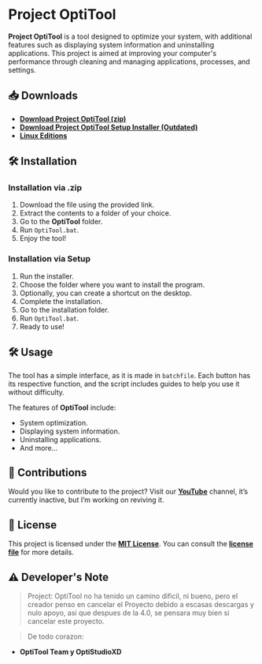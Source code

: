 # **Project OptiTool**

**Project OptiTool** is a tool designed to optimize your system, with additional features such as displaying system information and uninstalling applications. This project is aimed at improving your computer's performance through cleaning and managing applications, processes, and settings.

## 📥 Downloads

- [**Download Project OptiTool (zip)**](https://github.com/OptiStudioXD/OptiTool/releases/)
- [**Download Project OptiTool Setup Installer (Outdated)**](https://github.com/OptiStudioXD/OptiTool/releases/download/3.5/OptiTool_setup_es.exe)
- [**Linux Editions**](https://goo.su/YCrUsg)

## 🛠️ Installation

### Installation via .zip

1. Download the file using the provided link.
2. Extract the contents to a folder of your choice.
3. Go to the **OptiTool** folder.
4. Run `OptiTool.bat`.
5. Enjoy the tool!

### Installation via Setup

1. Run the installer.
2. Choose the folder where you want to install the program.
3. Optionally, you can create a shortcut on the desktop.
4. Complete the installation.
5. Go to the installation folder.
6. Run `OptiTool.bat`.
7. Ready to use!

## 🛠️ Usage

The tool has a simple interface, as it is made in `batchfile`. Each button has its respective function, and the script includes guides to help you use it without difficulty.

The features of **OptiTool** include:
- System optimization.
- Displaying system information.
- Uninstalling applications.
- And more...

## 🤝 Contributions

Would you like to contribute to the project? Visit our [**YouTube**](https://www.youtube.com/channel/UCwPlfaBfRgrAqPe8rZZmQew) channel, it’s currently inactive, but I’m working on reviving it.

## 📜 License

This project is licensed under the [**MIT License**](https://goo.su/Zn6m). You can consult the [**license file**](https://goo.su/6wW3oc) for more details.

## ⚠️ Developer's Note

> Project: OptiTool no ha tenido un camino dificil, ni bueno, pero el creador penso
> en cancelar el Proyecto debido a escasas descargas y nulo apoyo, asi que despues
> de la 4.0, se pensara muy bien si cancelar este proyecto.

> De todo corazon:
- **OptiTool Team y OptiStudioXD**
